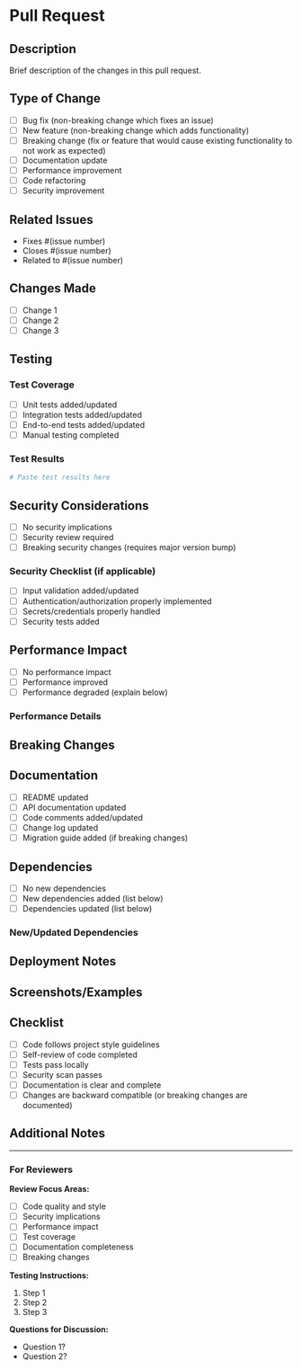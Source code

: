 # Pull Request

## Description
Brief description of the changes in this pull request.

## Type of Change
- [ ] Bug fix (non-breaking change which fixes an issue)
- [ ] New feature (non-breaking change which adds functionality)
- [ ] Breaking change (fix or feature that would cause existing functionality to not work as expected)
- [ ] Documentation update
- [ ] Performance improvement
- [ ] Code refactoring
- [ ] Security improvement

## Related Issues
- Fixes #(issue number)
- Closes #(issue number)
- Related to #(issue number)

## Changes Made
- [ ] Change 1
- [ ] Change 2
- [ ] Change 3

## Testing
### Test Coverage
- [ ] Unit tests added/updated
- [ ] Integration tests added/updated
- [ ] End-to-end tests added/updated
- [ ] Manual testing completed

### Test Results
```bash
# Paste test results here
```

## Security Considerations
- [ ] No security implications
- [ ] Security review required
- [ ] Breaking security changes (requires major version bump)

### Security Checklist (if applicable)
- [ ] Input validation added/updated
- [ ] Authentication/authorization properly implemented
- [ ] Secrets/credentials properly handled
- [ ] Security tests added

## Performance Impact
- [ ] No performance impact
- [ ] Performance improved
- [ ] Performance degraded (explain below)

### Performance Details
<!-- If there's a performance impact, please describe it -->

## Breaking Changes
<!-- List any breaking changes and migration instructions -->

## Documentation
- [ ] README updated
- [ ] API documentation updated
- [ ] Code comments added/updated
- [ ] Change log updated
- [ ] Migration guide added (if breaking changes)

## Dependencies
- [ ] No new dependencies
- [ ] New dependencies added (list below)
- [ ] Dependencies updated (list below)

### New/Updated Dependencies
<!-- List any new or updated dependencies -->

## Deployment Notes
<!-- Any special deployment considerations -->

## Screenshots/Examples
<!-- Add screenshots or code examples if relevant -->

## Checklist
- [ ] Code follows project style guidelines
- [ ] Self-review of code completed
- [ ] Tests pass locally
- [ ] Security scan passes
- [ ] Documentation is clear and complete
- [ ] Changes are backward compatible (or breaking changes are documented)

## Additional Notes
<!-- Any additional information about this PR -->

---

### For Reviewers
**Review Focus Areas:**
- [ ] Code quality and style
- [ ] Security implications
- [ ] Performance impact
- [ ] Test coverage
- [ ] Documentation completeness
- [ ] Breaking changes

**Testing Instructions:**
1. Step 1
2. Step 2
3. Step 3

**Questions for Discussion:**
- Question 1?
- Question 2?